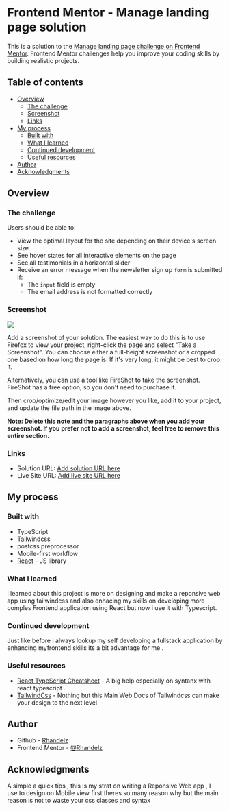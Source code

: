 # Frontend Mentor - Manage landing page solution

This is a solution to the [Manage landing page challenge on Frontend Mentor](https://www.frontendmentor.io/challenges/manage-landing-page-SLXqC6P5). Frontend Mentor challenges help you improve your coding skills by building realistic projects.

## Table of contents

- [Overview](#overview)
  - [The challenge](#the-challenge)
  - [Screenshot](#screenshot)
  - [Links](#links)
- [My process](#my-process)
  - [Built with](#built-with)
  - [What I learned](#what-i-learned)
  - [Continued development](#continued-development)
  - [Useful resources](#useful-resources)
- [Author](#author)
- [Acknowledgments](#acknowledgments)

## Overview

### The challenge

Users should be able to:

- View the optimal layout for the site depending on their device's screen size
- See hover states for all interactive elements on the page
- See all testimonials in a horizontal slider
- Receive an error message when the newsletter sign up `form` is submitted if:
  - The `input` field is empty
  - The email address is not formatted correctly

### Screenshot

![](./screenshot.jpg)

Add a screenshot of your solution. The easiest way to do this is to use Firefox to view your project, right-click the page and select "Take a Screenshot". You can choose either a full-height screenshot or a cropped one based on how long the page is. If it's very long, it might be best to crop it.

Alternatively, you can use a tool like [FireShot](https://getfireshot.com/) to take the screenshot. FireShot has a free option, so you don't need to purchase it.

Then crop/optimize/edit your image however you like, add it to your project, and update the file path in the image above.

**Note: Delete this note and the paragraphs above when you add your screenshot. If you prefer not to add a screenshot, feel free to remove this entire section.**

### Links

- Solution URL: [Add solution URL here](https://your-solution-url.com)
- Live Site URL: [Add live site URL here](https://your-live-site-url.com)

## My process

### Built with

- TypeScript
- Tailwindcss
- postcss preprocessor
- Mobile-first workflow
- [React](https://reactjs.org/) - JS library

### What I learned

i learned about this project is more on designing and make a reponsive web app using tailwindcss and also enhacing my skills on developing more comples Frontend application using React but now i use it with Typescript.

### Continued development

Just like before i always lookup my self developing a fullstack application by enhancing myfrontend skills its a bit advantage for me .

### Useful resources

- [React TypeScript Cheatsheet](https://react-typescript-cheatsheet.netlify.app/) - A big help especially on syntanx with react typescript .
- [TailwindCss](https://tailwindcss.com/) - Nothing but this Main Web Docs of Tailwindcss can make your design to the next level

## Author

- Github - [Rhandelz](https://github.com/Rhandelz)
- Frontend Mentor - [@Rhandelz](https://www.frontendmentor.io/profile/Rhandelz)

## Acknowledgments

A simple a quick tips , this is my strat on writing a Reponsive Web app , I use to design on Mobile view first theres so many reason why but the main reason is not to waste your css classes and syntax
